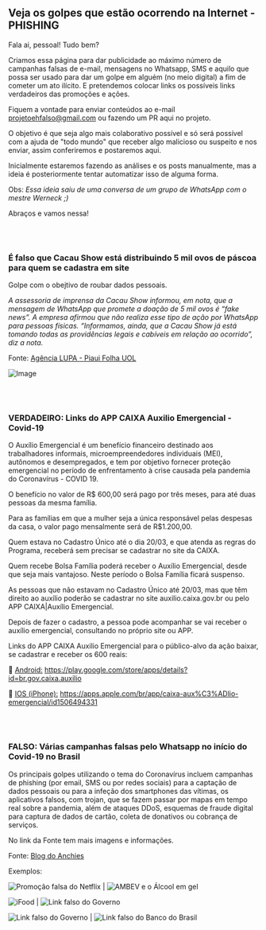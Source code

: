 ## Veja os golpes que estão ocorrendo na Internet - PHISHING

Fala ai, pessoal! Tudo bem?

Criamos essa página para dar publicidade ao máximo número de campanhas falsas de e-mail, mensagens no Whatsapp, SMS e aquilo que possa ser usado para dar um golpe em alguém (no meio digital) a fim de cometer um ato ilícito. E pretendemos colocar links os possíveis links verdadeiros das promoções e ações. 

Fiquem a vontade para enviar conteúdos ao e-mail [projetoehfalso@gmail.com](mailto:projetoehfalso@gmail.com) ou fazendo um PR aqui no projeto. 

O objetivo é que seja algo mais colaborativo possível e só será possível com a ajuda de "todo mundo" que receber algo malicioso ou suspeito e nos enviar, assim conferiremos e postaremos aqui.

Inicialmente estaremos fazendo as análises e os posts manualmente, mas a ideia é posteriormente tentar automatizar isso de alguma forma.

Obs: _Essa ideia saiu de uma conversa de um grupo de WhatsApp com o mestre Werneck ;)_

Abraços e vamos nessa!
  
<br/>
<br/>
  
### É falso que Cacau Show está distribuindo 5 mil ovos de páscoa para quem se cadastra em site
Golpe com o obejtivo de roubar dados pessoais.

_A assessoria de imprensa da Cacau Show informou, em nota, que a mensagem de WhatsApp que promete a doação de 5 mil ovos é “fake news”. A empresa afirmou que não realiza esse tipo de ação por WhatsApp para pessoas físicas. “Informamos, ainda, que a Cacau Show já está tomando todas as providências legais e cabíveis em relação ao ocorrido”, diz a nota._ 

Fonte: [Agência LUPA - Piaui Folha UOL](https://piaui.folha.uol.com.br/lupa/2020/04/07/verificamos-cacau-show-ovos/)

![Image](https://piaui.folha.uol.com.br/lupa/wp-content/uploads/2020/04/cacaucapa.png)

<br/>
<br/>
  
### VERDADEIRO: Links do APP CAIXA Auxilio Emergencial - Covid-19 
O Auxílio Emergencial é um benefício financeiro destinado aos trabalhadores informais, microempreendedores individuais (MEI), autônomos e desempregados, e tem por objetivo fornecer proteção emergencial no período de enfrentamento à crise causada pela pandemia do Coronavírus - COVID 19.

O benefício no valor de R$ 600,00 será pago por três meses, para até duas pessoas da mesma família.

Para as famílias em que a mulher seja a única responsável pelas despesas da casa, o valor pago mensalmente será de R$1.200,00.

Quem estava no Cadastro Único até o dia 20/03, e que atenda as regras do Programa, receberá sem precisar se cadastrar no site da CAIXA.

Quem recebe Bolsa Família poderá receber o Auxílio Emergencial, desde que seja mais vantajoso. Neste período o Bolsa Família ficará suspenso.

As pessoas que não estavam no Cadastro Único até 20/03, mas que têm direito ao auxílio poderão se cadastrar no site auxilio.caixa.gov.br ou pelo APP CAIXA|Auxílio Emergencial.

Depois de fazer o cadastro, a pessoa pode acompanhar se vai receber o auxílio emergencial, consultando no próprio site ou APP.

Links do APP CAIXA Auxilio Emergencial para o público-alvo da ação baixar, se cadastrar e receber os 600 reais:

📱 [Android:](https://play.google.com/store/apps/details?id=br.gov.caixa.auxilio) https://play.google.com/store/apps/details?id=br.gov.caixa.auxilio

📱 [IOS (iPhone):](https://apps.apple.com/br/app/caixa-aux%C3%ADlio-emergencial/id1506494331) https://apps.apple.com/br/app/caixa-aux%C3%ADlio-emergencial/id1506494331
  
<br/>
<br/>
  
### FALSO: Várias campanhas falsas pelo Whatsapp no início do Covid-19 no Brasil
Os principais golpes utilizando o tema do Coronavírus incluem campanhas de phishing (por email, SMS ou por redes sociais)  para a captação de dados pessoais ou para a infeção dos smartphones das vítimas, os aplicativos falsos, com trojan, que se fazem passar por mapas em tempo real sobre a pandemia, além de ataques DDoS, esquemas de fraude digital para captura de dados de cartão, coleta de donativos ou cobrança de serviços.

No link da Fonte tem mais imagens e informações.

Fonte: [Blog do Anchies](https://anchisesbr.blogspot.com/search?updated-max=2020-03-25T18:08:00-03:00&max-results=10)

Exemplos:

![Promoção falsa do Netflix](https://1.bp.blogspot.com/-k9LuNx9O2cM/XnkaY_7HeuI/AAAAAAAAHds/_LT4-lzO-Zwwk1gYLVmMoZ-neAUjuCuXgCLcBGAsYHQ/s320/phishing%2Bnetflix%2B2.jpg) | ![AMBEV e o Álcool em gel](https://1.bp.blogspot.com/-8L_oroU1tu4/Xnl5JnRQNtI/AAAAAAAAHeM/hn7CaaDorxgwPSb54HaCVyGoXGcepRK7gCLcBGAsYHQ/s320/phishing%2Bambev.jpg)

![iFood](https://1.bp.blogspot.com/-o4qg7l_fy8A/Xn-tm73zWKI/AAAAAAAAHjs/VDS4zHqfZzE75KYQZNR18Zv60fNLPEJDwCLcBGAsYHQ/s320/phishing%2Bifood%2B2.jpeg) | ![Link falso do Governo](https://1.bp.blogspot.com/-HBcrZUT8BAo/Xn-tqmZtH-I/AAAAAAAAHjw/lYX2K6-dAyYvS5mXlR1dozEtFpEi5d4WgCLcBGAsYHQ/s320/phishing%2Bcadastro.jpeg)

![Link falso do Governo](https://1.bp.blogspot.com/-3LGDBCWPUpA/XnkaXnmvKtI/AAAAAAAAHdU/VI7aiJHlJ0Aa-1Vc3k8InLS4doipeiM5QCLcBGAsYHQ/s320/phishing%2Bauxilio%2Bcidadao.jpg) | ![Link falso do Banco do Brasil](https://1.bp.blogspot.com/-d0NF2qUULt8/Xn6CexRa_QI/AAAAAAAAHjI/YDUj6EvoZCQq5FgqXXYvCnGAtafbaAoFgCLcBGAsYHQ/s320/phishing%2Bcovid%2BBB.jpg)
